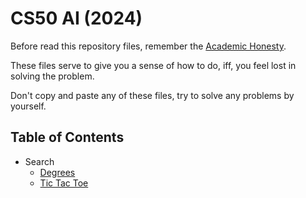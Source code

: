 # CS50 AI (2024)

Before read this repository files, remember the [Academic Honesty](https://cs50.harvard.edu/x/honesty/).

These files serve to give you a sense of how to do, iff, you feel lost in solving the problem.

Don't copy and paste any of these files, try to solve any problems by yourself.

## Table of Contents
  * Search
    * [Degrees](week0/degrees/degrees.py)
    * [Tic Tac Toe](week0/tictactoe/tictactoe.py)
